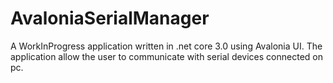 # AvaloniaSerialManager
A WorkInProgress application written in .net core 3.0 using Avalonia UI.
The application allow the user to communicate with serial devices connected on pc.
